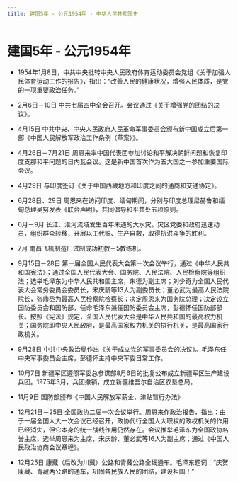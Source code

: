 ```yaml
---
title: 建国5年 - 公元1954年 - 中华人民共和国史
---
```


# 建国5年 - 公元1954年

+ 1954年1月8日，中共中央批转中央人民政府体育运动委员会党组《关于加强人民体育运动工作的报告》，指出：“改善人民的健康状况，增强人民体质，是党的一项重要政治任务。”

+ 2月6日－10日 中共七届四中全会召开。会议通过《关于增强党的团结的决议》。

+ 4月15日 中共中央、中央人民政府人民革命军事委员会颁布新中国成立后第一部《中国人民解放军政治工作条例（草案）》。

+ 4月26日－7月21日 周恩来率中国代表团参加讨论和平解决朝鲜问题和恢复印度支那和平问题的日内瓦会议。这是新中国首次作为五大国之一参加重要国际会议。

+ 4月29日 与印度签订《关于中国西藏地方和印度之间的通商和交通协定》。

+ 6月28日、29日 周恩来在访问印度、缅甸期间，分别与印度总理尼赫鲁和缅甸总理吴努发表《联合声明》，共同倡导和平共处五项原则。

+ 6月－9月 长江、淮河流域发生百年未遇的大水灾。灾区党委和政府迅速动员，组织群众转移，开展以工代赈、生产自救，取得抗洪斗争的胜利。

+ 7月 南昌飞机制造厂试制成功初教－5教练机。

+ 9月15日－28日 第一届全国人民代表大会第一次会议举行，通过《中华人民共和国宪法》；通过全国人民代表大会、国务院、人民法院、人民检察院等组织法；选举毛泽东为中华人民共和国主席，朱德为副主席；刘少奇为全国人民代表大会常务委员会委员长，宋庆龄等13人为副委员长；董必武为最高人民法院院长，张鼎丞为最高人民检察院检察长；决定周恩来为国务院总理；决定设立国防委员会和国防部，任命毛泽东兼任国防委员会主席，彭德怀任国防部部长。按照《宪法》规定，全国人民代表大会是中华人民共和国的最高权力机关；国务院即中央人民政府，是最高国家权力机关的执行机关，是最高国家行政机关。

+ 9月28日 中共中央政治局作出《关于成立党的军事委员会的决议》。毛泽东任中央军事委员会主席，彭德怀主持中央军委日常工作。

+ 10月7日 新疆军区遵照军委总参谋部8月6日的批复公布成立新疆军区生产建设兵团。1975年3月，兵团撤销，成立新疆维吾尔自治区农垦总局。

+ 11月9日 国防部颁布《中国人民解放军薪金、津贴暂行办法》

+ 12月21日－25日 全国政协二届一次会议举行。周恩来作政治报告，指出：由于一届全国人大一次会议已经召开，政协代行全国人大职权的政权机关的作用已经消失，但它本身的统一战线作用仍然存在。会议推举毛泽东为全国政协名誉主席，选举周恩来为主席，宋庆龄、董必武等16人为副主席；通过《中国人民政治协商会议章程》。

+ 12月25日 康藏（后改为川藏）公路和青藏公路全线通车。毛泽东题词：“庆贺康藏、青藏两公路的通车，巩固各民族人民的团结，建设祖国！”